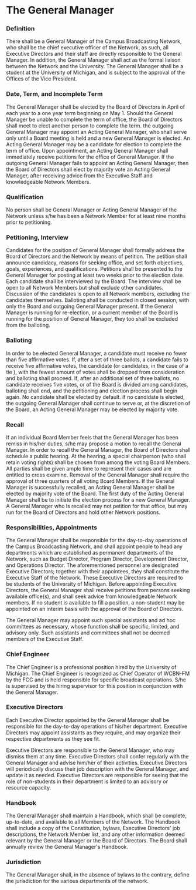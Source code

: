 # The General Manager

### Definition

There shall be a General Manager of the Campus Broadcasting Network, who shall be the chief executive officer of the Network, as such, all Executive Directors and their staff are directly responsible to the General Manager. In addition, the General Manager shall act as the formal liaison between the Network and the University. The General Manager shall be a student at the University of Michigan, and is subject to the approval of the Offices of the Vice President.

### Date, Term, and Incomplete Term

The General Manager shall be elected by the Board of Directors in April of each year to a one year term beginning on May 1. Should the General Manager be unable to complete the term of office, the Board of Directors shall meet to elect another person to complete the term. the outgoing General Manager may appoint an Acting General Manager, who shall serve only until a Board meeting is held and a new General Manager is elected. An Acting General Manager may be a candidate for election to complete the term of office. Upon appointment, an Acting General Manager shall immediately receive petitions for the office of General Manager. If the outgoing General Manager fails to appoint an Acting General Manager, then the Board of Directors shall elect by majority vote an Acting General Manager, after receiving advice from the Executive Staff and knowledgeable Network Members.

### Qualification

No person shall be General Manager or Acting General Manager of the Network unless s/he has been a Network Member for at least nine months prior to petitioning.

### Petitioning, Interview

Candidates for the position of General Manager shall formally address the Board of Directors and the Network by means of petition. The petition shall announce candidacy, reasons for seeking office, and set forth objectives, goals, experiences, and qualifications. Petitions shall be presented to the General Manager for posting at least two weeks prior to the election date. Each candidate shall be interviewed by the Board. The interview shall be open to all Network Members but shall exclude other candidates. Discussion of the candidates is open to all Network members, excluding the candidates themselves. Balloting shall be conducted in closed session, with only the Board and outgoing General Manager present. If the General Manager is running for re-election, or a current member of the Board is running for the position of General Manager, they too shall be excluded from the balloting.

### Balloting

In order to be elected General Manager, a candidate must receive no fewer than five affirmative votes. If, after a set of three ballots, a candidate fails to receive five affirmative votes, the candidate \(or candidates, in the case of a tie \), with the fewest amount of votes shall be dropped from consideration and balloting shall proceed. If, after an additional set of three ballots, no candidate receives five votes, or of the Board is divided among candidates, balloting shall end, and the petitioning and election process shall begin again. No candidate shall be elected by default. If no candidate is elected, the outgoing General Manager shall continue to serve or, at the discretion of the Board, an Acting General Manager may be elected by majority vote.

### Recall

If an individual Board Member feels that the General Manager has been remiss in his/her duties, s/he may propose a motion to recall the General Manager. In order to recall the General Manager, the Board of Directors shall schedule a public hearing. At the hearing, a special chairperson \(who shall retain voting rights\) shall be chosen from among the voting Board Members. All parties shall be given ample time to represent their cases and are entitled to cross examine. Removal of the General Manager shall require the approval of three quarters of all voting Board Members. If the General Manager is successfully recalled, an Acting General Manager shall be elected by majority vote of the Board. The first duty of the Acting General Manager shall be to initiate the election process for a new General Manager. A General Manager who is recalled may not petition for that office, but may run for the Board of Directors and hold other Network positions.

### Responsibilities, Appointments

The General Manager shall be responsible for the day-to-day operations of the Campus Broadcasting Network, and shall appoint people to head any departments which are established as permanent departments of the Network, such as Budget Director, Program Director, Development Director, and Operations Director. The aforementioned personnel are designated Executive Directors; together with their appointees, they shall constitute the Executive Staff of the Network. These Executive Directors are required to be students of the University of Michigan. Before appointing Executive Directors, the General Manager shall receive petitions from persons seeking available office\(s\), and shall seek advice from knowledgeable Network members. If no student is available to fill a position, a non-student may be appointed on an interim basis with the approval of the Board of Directors.

The General Manager may appoint such special assistants and ad hoc committees as necessary, whose function shall be specific, limited, and advisory only. Such assistants and committees shall not be deemed members of the Executive Staff.

### Chief Engineer

The Chief Engineer is a professional position hired by the University of Michigan. The Chief Engineer is recognized as Chief Operator of WCBN-FM by the FCC and is held responsible for specific broadcast operations. S/he is supervised by the hiring supervisor for this position in conjunction with the General Manager.

### Executive Directors

Each Executive Director appointed by the General Manager shall be responsible for the day-to-day operations of his/her department. Executive Directors may appoint assistants as they require, and may organize their respective departments as they see fit.

Executive Directors are responsible to the General Manager, who may dismiss them at any time. Executive Directors shall confer regularly with the General Manager and advise him/her of their activities. Executive Directors will periodically discuss their job description with the General Manager, and update it as needed. Executive Directors are responsible for seeing that the role of non-students in their department is limited to an advisory or resource capacity.

### Handbook

The General Manager shall maintain a Handbook, which shall be complete, up-to-date, and available to all Members of the Network. The Handbook shall include a copy of the Constitution, bylaws, Executive Directors' job descriptions, the Network Member list, and any other information deemed relevant by the General Manager or the Board of Directors. The Board shall annually review the General Manager's Handbook.

### Jurisdiction

The General Manager shall, in the absence of bylaws to the contrary, define the jurisdiction for the various departments of the network.

